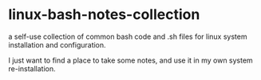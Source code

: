 # linux-bash-notes-collection
a self-use collection of common bash code and .sh files for linux system installation and configuration.

I just want to find a place to take some notes, and use it in my own system re-installation.
